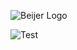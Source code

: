 ![Beijer Logo](https://mb.cision.com/Public/668/logo/80ef19c951201062_org.jpg)

![Test](D:\GitHub\git-example\PCBase\pictures\Test.jpg)

